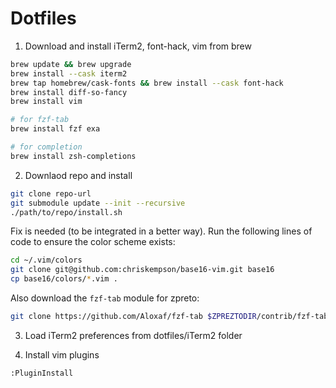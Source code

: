 # Dotfiles

1. Download and install iTerm2, font-hack, vim from brew
```bash
brew update && brew upgrade
brew install --cask iterm2
brew tap homebrew/cask-fonts && brew install --cask font-hack
brew install diff-so-fancy
brew install vim

# for fzf-tab
brew install fzf exa

# for completion
brew install zsh-completions
```

2. Downlaod repo and install
```bash
git clone repo-url
git submodule update --init --recursive
./path/to/repo/install.sh
```

Fix is needed (to be integrated in a better way).
 Run the following lines of code to ensure the color scheme exists:
 ```bash
cd ~/.vim/colors
git clone git@github.com:chriskempson/base16-vim.git base16
cp base16/colors/*.vim .
 ```

Also download the `fzf-tab` module for zpreto:
```bash
git clone https://github.com/Aloxaf/fzf-tab $ZPREZTODIR/contrib/fzf-tab
```

3. Load iTerm2 preferences from dotfiles/iTerm2 folder

4. Install vim plugins
```vim
:PluginInstall
```
